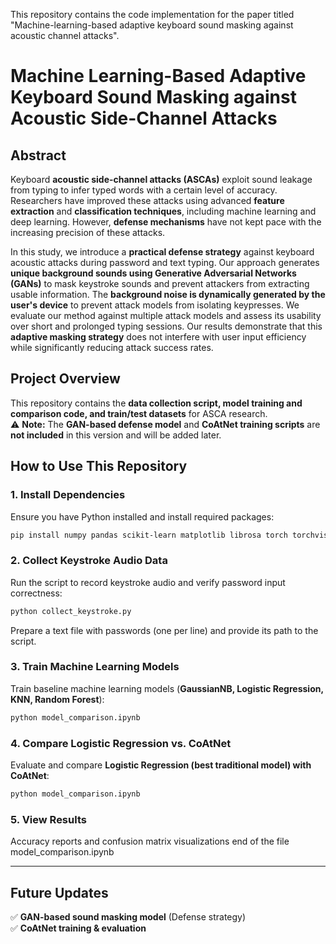 
This repository contains the code implementation for the paper titled "Machine-learning-based adaptive keyboard sound masking against acoustic channel attacks".


# **Machine Learning-Based Adaptive Keyboard Sound Masking against Acoustic Side-Channel Attacks**  

## **Abstract**  
Keyboard **acoustic side-channel attacks (ASCAs)** exploit sound leakage from typing to infer typed words with a certain level of accuracy. Researchers have improved these attacks using advanced **feature extraction** and **classification techniques**, including machine learning and deep learning. However, **defense mechanisms** have not kept pace with the increasing precision of these attacks.  

In this study, we introduce a **practical defense strategy** against keyboard acoustic attacks during password and text typing. Our approach generates **unique background sounds using Generative Adversarial Networks (GANs)** to mask keystroke sounds and prevent attackers from extracting usable information. The **background noise is dynamically generated by the user's device** to prevent attack models from isolating keypresses. We evaluate our method against multiple attack models and assess its usability over short and prolonged typing sessions. Our results demonstrate that this **adaptive masking strategy** does not interfere with user input efficiency while significantly reducing attack success rates.  

## **Project Overview**  
This repository contains the **data collection script, model training and comparison code, and train/test datasets** for ASCA research.  
⚠️ **Note:** The **GAN-based defense model** and **CoAtNet training scripts** are **not included** in this version and will be added later.  

## **How to Use This Repository**  

### **1. Install Dependencies**  
Ensure you have Python installed and install required packages:  
```sh
pip install numpy pandas scikit-learn matplotlib librosa torch torchvision sounddevice soundfile
```

### **2. Collect Keystroke Audio Data**  
Run the script to record keystroke audio and verify password input correctness:  
```sh
python collect_keystroke.py
```
Prepare a text file with passwords (one per line) and provide its path to the script.

### **3. Train Machine Learning Models**  
Train baseline machine learning models (**GaussianNB, Logistic Regression, KNN, Random Forest**):  
```sh
python model_comparison.ipynb
```

### **4. Compare Logistic Regression vs. CoAtNet**  
Evaluate and compare **Logistic Regression (best traditional model) with CoAtNet**:  
```sh
python model_comparison.ipynb
```

### **5. View Results**  
Accuracy reports and confusion matrix visualizations end of the file model_comparison.ipynb

---

## **Future Updates**  
✅ **GAN-based sound masking model** (Defense strategy)  
✅ **CoAtNet training & evaluation**  
